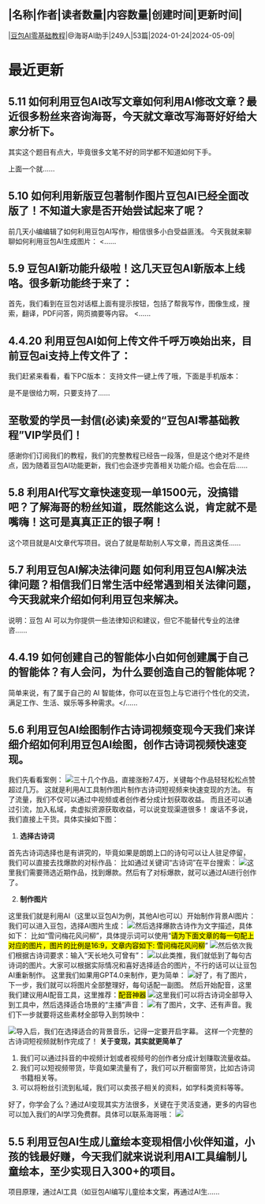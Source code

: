 |名称|作者|读者数量|内容数量|创建时间|更新时间|
---
|[豆包AI零基础教程](https://xiaobot.net/p/hgml?refer=0b133df9-27dc-423b-8101-639049001c13)|@海哥AI助手|249人|53篇|2024-01-24|2024-05-09|

# 最近更新
## 5.11 如何利用豆包AI改写文章如何利用AI修改文章？最近很多粉丝来咨询海哥，今天就文章改写海哥好好给大家分析下。
其实这个题目有点大，毕竟很多文笔不好的同学都不知道如何下手。

上面一个就......
## 5.10 如何利用新版豆包著制作图片豆包AI已经全面改版了！不知道大家是否开始尝试起来了呢？
前几天小编编辑了如何利用豆包AI写作，相信很多小白受益匪浅。
今天我就来聊聊如何利用豆包AI生成图片：
<......
## 5.9 豆包AI新功能升级啦！这几天豆包AI新版本上线咯。很多新功能终于来了：

首先，我们看到在豆包对话框上面有提示按钮，包括了帮我写作，图像生成，搜索，翻译，PDF问答，网页摘要等内容。
<......
## 4.4.20 利用豆包AI如何上传文件千呼万唤始出来，目前豆包ai支持上传文件了：
我们赶紧来看看，看下PC版本：
支持文件一键上传了哦，下面是手机版本：

是不是很给力啊，只要支持了......
## 至敬爱的学员一封信(必读)亲爱的“豆包AI零基础教程”VIP学员们！
感谢你们订阅我们的教程，我们的完整教程已经告一段落，但是这个绝对不是终点，因为随着豆包AI功能更新，我们也会逐步完善相关功能介绍。也会在后......
## 5.8 利用AI代写文章快速变现一单1500元，没搞错吧？了解海哥的粉丝知道，既然能这么说，肯定就不是嘴嗨！这可是真真正正的银子啊！

这个项目就是AI文章代写项目。说白了就是帮助别人写文章，而且这类任......
## 5.7 利用豆包AI解决法律问题 如何利用豆包AI解决法律问题？相信我们日常生活中经常遇到相关法律问题，今天我就来介绍如何利用豆包来解决。
说明：豆包 AI 可以为你提供一些法律知识和建议，但它不能替代专业的法律咨......
## 4.4.19 如何创建自己的智能体小白如何创建属于自己的智能体？有人会问，为什么要创造自己的智能体呢？
简单来说，有了属于自己的 AI 智能体，你可以在豆包上与它进行个性化的交流，满足工作、生活、娱乐等多种需求。</......
## 5.6 利用豆包AI绘图制作古诗词视频变现今天我们来详细介绍如何利用豆包AI绘图，创作古诗词视频快速变现。
我们先看看案例：
<img src="https://static.xiaobot.net/file/2024-03-22/494037/d23de00686b4b60bf808d564d4ac4416.png">三十几个作品，直接涨粉7.4万，关键每个作品轻轻松松点赞超过几万。
这就是利用AI工具制作图片制作古诗词短视频来快速变现的方法。
有了流量，我们不仅可以通过中视频或者创作者分成计划获取收益。
而且还可以通过引流，加入私域，卖虚拟资源获取收益，可以说变现渠道很多！
废话不多说，我们直接上干货。具体实操如下图：
<ol><li><strong>选择古诗词</strong>
</li></ol>
首先古诗词选择也是有讲究的，毕竟如果是朗朗上口的诗句可以让人驻足停留，
我们可以直接去找爆款的对标作品： 比如通过关键词“古诗词”在平台搜索：
<img src="https://static.xiaobot.net/file/2024-03-22/494037/985fe1f0c852e634a497f186a2b19a3f.png">这里我们需要筛选近期作品，找到爆款。然后有了对标爆款，就可以通过AI进行创作了。
<ol start="2"><li><strong>制作图片</strong>
</li></ol>
这里我们就是利用AI（这里以豆包AI为例，其他AI也可以）开始制作背景AI图片：
我们可以进入豆包，选择AI图片生成：
<img src="https://static.xiaobot.net/file/2024-03-22/494037/91d2bfa581613278aa7767c47d66e535.png">然后选择爆款古诗作为文字描述，具体如下：
比如“雪问梅花风问柳”，具体提示词可以使用“<mark>请为下面文章的每一句配上对应的图片，图片的比例是16:9，文章内容如下: 雪问梅花风问柳</mark>”
<img src="https://static.xiaobot.net/file/2024-03-22/494037/80057e16c8dbb3aa6a002843d403b085.png">然后依次我们根据古诗词要求：输入“天长地久可曾有”：
<img src="https://static.xiaobot.net/file/2024-03-22/494037/b382f3d0bd72fa3cefda477f20a60e88.png">以此类推，我们就低到了每句古诗词的图片。大家可以根据实际情况和喜好选择适合的图片，不行的话可以让豆包AI重新制作。
这里我们如果用GPT4.0来制作，更为简单：
<img src="https://static.xiaobot.net/file/2024-03-22/494037/e6c2a0a54f4360e956e4742ebaebb2d0.png">好了，有了图片，下一步，我们就可以将图片全部整理好，每句话配一副图。
然后开始配音，这里我们建议用AI配音工具，这里推荐：<mark>配音神器</mark>
<img src="https://static.xiaobot.net/file/2024-03-22/494037/ddcb655c60a6a1aaf87b4f31abcf505e.png">这里我们可以将古诗词全部导入到工具中，然后选择适合场景的“主播”声音：
<img src="https://static.xiaobot.net/file/2024-03-22/494037/d771b0eec317157be6cbe0b6896e63c3.png">有了图片，文字、还有声音。我们下一步就要将这些素材全部导入到剪映中：

<img src="https://static.xiaobot.net/file/2024-03-22/494037/2a1dc33fdf3a395dccb49d60ffde0c20.png">导入后，我们在选择适合的背景音乐，记得一定要开启字幕。
这样一个完整的古诗词短视频就制作完成了！
<strong>关于变现，其实就更简单了</strong>
<ol><li>我们可以通过抖音的中视频计划或者视频号的创作者分成计划赚取流量收益。
</li><li>我们可以短视频带货，毕竟如果流量有了，我们可以开橱窗带货，比如古诗词书籍相关等。
</li><li>可以将粉丝引流到私域，我们可以卖孩子相关的资料，如学科类资料等等。
</li></ol>
好了，你学会了么？通过AI变现其实方法很多，关键在于灵活变通，更多的内容也可以加入我们的AI学习免费群。具体可以联系海哥哦：
<img src="https://static.xiaobot.net/file/2024-03-22/494037/6cc3b09be0e82c48f5ae48536701e317.png">


## 5.5 利用豆包AI生成儿童绘本变现相信小伙伴知道，小孩的钱最好赚，今天我们就来说说利用AI工具编制儿童绘本，至少实现日入300+的项目。

项目原理，通过AI工具（如豆包AI编写儿童绘本文案，再通过AI生......

